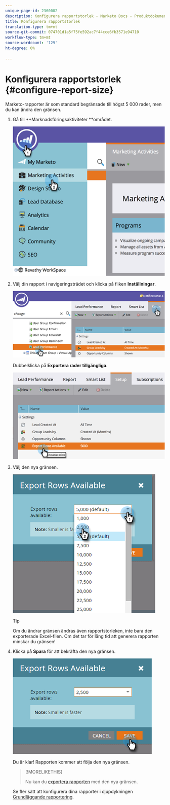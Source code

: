 ```yaml
---
unique-page-id: 2360002
description: Konfigurera rapportstorlek - Marketo Docs - Produktdokumentation
title: Konfigurera rapportstorlek
translation-type: tm+mt
source-git-commit: 074701d1a5f75fe592ac7f44cce6fb3571e94710
workflow-type: tm+mt
source-wordcount: '129'
ht-degree: 0%

---
```



# Konfigurera rapportstorlek {#configure-report-size}

Marketo-rapporter är som standard begränsade till högst 5 000 rader, men du kan ändra den gränsen.

1. Gå till **Marknadsföringsaktiviteter **området.

   ![](assets/image2014-9-16-10-3a53-3a57.png)

1. Välj din rapport i navigeringsträdet och klicka på fliken **Inställningar**.

   ![](assets/image2014-9-16-10-3a54-3a1.png)

   Dubbelklicka på **Exportera rader tillgängliga**.

   ![](assets/image2014-9-16-10-3a54-3a5.png)

1. Välj den nya gränsen.

   ![](assets/image2016-3-2-9-3a13-3a0.png)

   >[!TIP]
   >
   >Om du ändrar gränsen ändras även rapportstorleken, inte bara den exporterade Excel-filen. Om det tar för lång tid att generera rapporten minskar du gränsen!

1. Klicka på **Spara** för att bekräfta den nya gränsen.

   ![](assets/image2016-3-2-9-3a13-3a59.png)

   Du är klar! Rapporten kommer att följa den nya gränsen.

   >[!MORELIKETHIS]
   >
   >
   >
   >Nu kan du [exportera rapporten](../../../../product-docs/reporting/basic-reporting/report-activity/export-a-report-to-excel.md) med den nya gränsen.

   Se fler sätt att konfigurera dina rapporter i djupdykningen [Grundläggande rapportering](http://docs.marketo.com/display/docs/basic+reporting).

